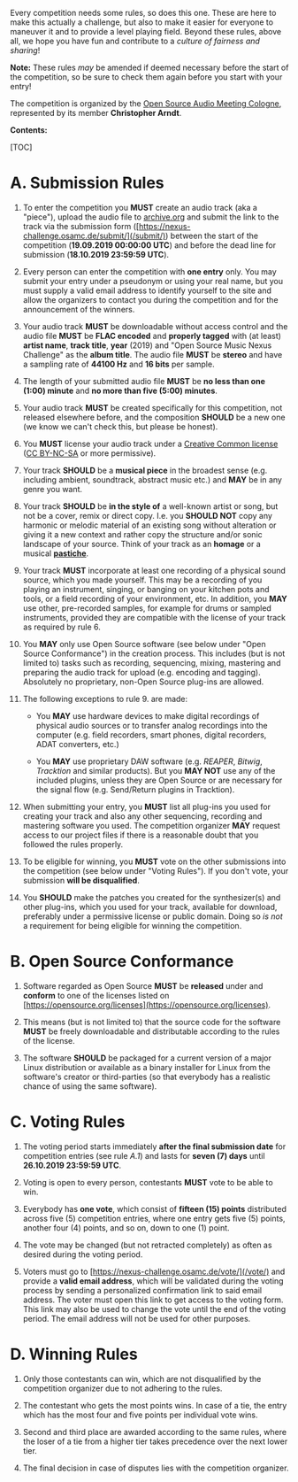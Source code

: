 <!--
.. title: The Competition Rules
.. slug: rules
.. date: 2019-09-16 23:30:39 UTC+02:00
.. tags:
.. category:
.. link:
.. description:
.. type: text
.. author: Christopher Arndt
-->

Every competition needs some rules, so does this one. These are here to make this actually a
challenge, but also to make it easier for everyone to maneuver it and to provide a level playing
field. Beyond these rules, above all, we hope you have fun and contribute to a *culture of fairness
and sharing*!

**Note:** These rules *may* be amended if deemed necessary before the start of the competition, so
be sure to check them again before you start with your entry!

The competition is organized by the [Open Source Audio Meeting Cologne](https://osamc.de),
represented by its member **Christopher Arndt**.

**Contents:**

[TOC]

# A. Submission Rules

1. To enter the competition you **MUST** create an audio track (aka a "piece"), upload the audio
   file to [archive.org](https://archive.org/create/) and submit the link to the track via the
   submission form ([https://nexus-challenge.osamc.de/submit/](/submit/)) between the start of the competition (**19.09.2019 00:00:00 UTC**) and before the dead line for submission
   (**18.10.2019 23:59:59 UTC**).

2. Every person can enter the competition with **one entry** only. You may submit your entry under
   a pseudonym or using your real name, but you must supply a valid email address to identify
   yourself to the site and allow the organizers to contact you during the competition and for the
   announcement of the winners.

2. Your audio track **MUST** be downloadable without access control and the audio file **MUST** be
   **FLAC encoded** and **properly tagged** with (at least) **artist name**, **track title**,
   **year** (2019) and "Open Source Music Nexus Challenge" as the **album title**. The audio file
   **MUST** be **stereo** and have a sampling rate of **44100 Hz** and **16 bits** per sample.

3. The length of your submitted audio file **MUST** be **no less than one (1:00) minute** and **no
   more than five (5:00) minutes**.

4. Your audio track **MUST** be created specifically for this competition, not released elsewhere
   before, and the composition **SHOULD** be a new one (we know we can't check this, but please be
   honest).

5. You **MUST** license your audio track under a
   [Creative Common license](https://creativecommons.org/choose/)
   ([CC BY-NC-SA](https://creativecommons.org/licenses/by-nc-sa/4.0/) or more permissive).

6. Your track **SHOULD** be a **musical piece** in the broadest sense (e.g. including ambient,
    soundtrack, abstract music etc.) and **MAY** be in any genre you want.

7. Your track **SHOULD** be **in the style of** a well-known artist or song, but not be a cover,
   remix or direct copy. I.e. you **SHOULD NOT** copy any harmonic or melodic material of an
   existing song without alteration or giving it a new context and rather copy the structure and/or
   sonic landscape of your source. Think of your track as an **homage** or a musical
   **[pastiche](https://en.wikipedia.org/wiki/Pastiche)**.

8. Your track **MUST** incorporate at least one recording of a physical sound source, which you
   made yourself. This may be a recording of you playing an instrument, singing, or banging on
   your kitchen pots and tools, or a field recording of your environment, etc. In addition, you
   **MAY** use other, pre-recorded samples, for example for drums or sampled instruments, provided
   they are compatible with the license of your track as required by rule 6.

9. You **MAY** only use Open Source software (see below under "Open Source Conformance") in the
   creation process. This includes (but is not limited to) tasks such as recording, sequencing,
   mixing, mastering and preparing the audio track for upload (e.g. encoding and tagging).
   Absolutely no proprietary, non-Open Source plug-ins are allowed.

10. The following exceptions to rule 9. are made:

    * You **MAY** use hardware devices to make digital recordings of physical audio sources or to
      transfer analog recordings into the computer (e.g. field recorders, smart phones, digital
      recorders, ADAT converters, etc.)

    * You **MAY** use proprietary DAW software (e.g. *REAPER*, *Bitwig*, *Tracktion* and similar
      products). But you **MAY NOT** use any of the included plugins, unless they are Open Source
      or are necessary for the signal flow (e.g. Send/Return plugins in Tracktion).

11. When submitting your entry, you **MUST** list all plug-ins you used for creating your track and
    also any other sequencing, recording and mastering software you used. The competition organizer
    **MAY** request access to our project files if there is a reasonable doubt that you followed
    the rules properly.

12. To be eligible for winning, you **MUST** vote on the other submissions into the competition
    (see below under "Voting Rules"). If you don't vote, your submission **will be disqualified**.

13. You **SHOULD** make the patches you created for the synthesizer(s) and other plug-ins, which
    you used for your track, available for download, preferably under a permissive license or
    public domain. Doing so *is not* a requirement for being eligible for winning the competition.


# B. Open Source Conformance

1. Software regarded as Open Source **MUST** be **released** under and **conform** to one of the
   licenses listed on [https://opensource.org/licenses](https://opensource.org/licenses).

2. This means (but is not limited to) that the source code for the software **MUST** be freely
   downloadable and distributable according to the rules of the license.

3. The software **SHOULD** be packaged for a current version of a major Linux distribution or
   available as a binary installer for Linux from the software's creator or third-parties (so that
   everybody has a realistic chance of using the same software).


# C. Voting Rules

1. The voting period starts immediately **after the final submission date** for competition entries
   (see rule *A.1*) and lasts for **seven (7) days** until **26.10.2019 23:59:59 UTC**.

2. Voting is open to every person, contestants **MUST** vote to be able to win.

3. Everybody has **one vote**, which consist of **fifteen (15) points** distributed across five (5)
   competition entries, where one entry gets five (5) points, another four (4) points, and so on,
   down to one (1) point.

4. The vote may be changed (but not retracted completely) as often as desired during the voting
   period.

5. Voters must go to [https://nexus-challenge.osamc.de/vote/](/vote/) and provide a
   **valid email address**, which will be validated during the voting process by sending a
   personalized confirmation link to said email address. The voter must open this link to get
   access to the voting form. This link may also be used to change the vote until the end of the
   voting period. The email address will not be used for other purposes.


# D. Winning Rules

1. Only those contestants can win, which are not disqualified by the competition organizer due to
   not adhering to the rules.

2. The contestant who gets the most points wins. In case of a tie, the entry which has the most
   four and five points per individual vote wins.

3. Second and third place are awarded according to the same rules, where the loser of a tie from a
   higher tier takes precedence over the next lower tier.

4. The final decision in case of disputes lies with the competition organizer.

